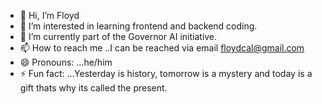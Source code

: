 - 👋 Hi, I’m Floyd
- 👀 I’m interested in learning frontend and backend coding.
- 🌱 I’m currently part of the Governor AI initiative.
- 📫 How to reach me ..I can be reached via email floydcal@gmail.com
- 😄 Pronouns: ...he/him
- ⚡ Fun fact: ...Yesterday is history, tomorrow is a mystery and today is a gift thats why its called the present.

<!---
floydcal/floydcal is a ✨ special ✨ repository because its `README.md` (this file) appears on your GitHub profile.
You can click the Preview link to take a look at your changes.
--->
